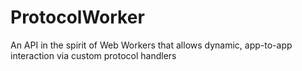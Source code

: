 # ProtocolWorker
An API in the spirit of Web Workers that allows dynamic, app-to-app interaction via custom protocol handlers
